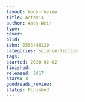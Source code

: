 ```yaml
--- 
layout: book-review 
title: Artemis 
author: Andy Weir 
type: 
cover: 
olid:  
isbn: 0553448129
categories: science-fiction
tags:  
started: 2020-02-02
finished: 
released: 2017
stars: 3
goodreads_review:  
status: Finished
---  
```

